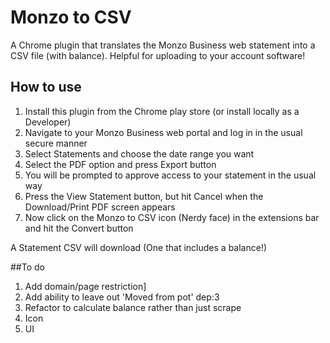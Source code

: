 
# Monzo to CSV

A Chrome plugin that translates the Monzo Business web statement into a CSV file (with balance). Helpful for uploading to your account software!

## How to use

1. Install this plugin from the Chrome play store (or install locally as a Developer)
2. Navigate to your Monzo Business web portal and log in in the usual secure manner
4. Select Statements and choose the date range you want
5. Select the PDF option and press Export button
5. You will be prompted to approve access to your statement in the usual way
6. Press the View Statement button, but hit Cancel when the Download/Print PDF screen appears
7. Now click on the Monzo to CSV icon (Nerdy face) in the extensions bar and hit the Convert button


A Statement CSV will download (One that includes a balance!)


##To do

1. Add domain/page restriction]
2. Add ability to leave out 'Moved from pot' dep:3
3. Refactor to calculate balance rather than just scrape
4. Icon
5. UI